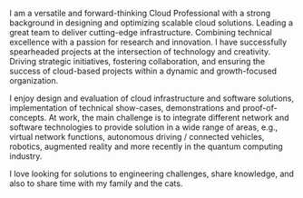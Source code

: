 I am a versatile and forward-thinking Cloud Professional with a strong background in designing and optimizing scalable cloud solutions. Leading a great team to deliver cutting-edge infrastructure. Combining technical excellence with a passion for research and innovation. I have successfully spearheaded projects at the intersection of technology and creativity. Driving strategic initiatives, fostering collaboration, and ensuring the success of cloud-based projects within a dynamic and growth-focused organization. 

I enjoy design and evaluation of cloud infrastructure and software solutions, implementation of technical show-cases, demonstrations and proof-of-concepts. At work, the main challenge is to integrate different network and software technologies to provide solution in a wide range of areas, e.g., virtual network functions, autonomous driving / connected vehicles, robotics, augmented reality and more recently in the quantum computing industry.

I love looking for solutions to engineering challenges, share knowledge, and also to share time with my family and the cats. 